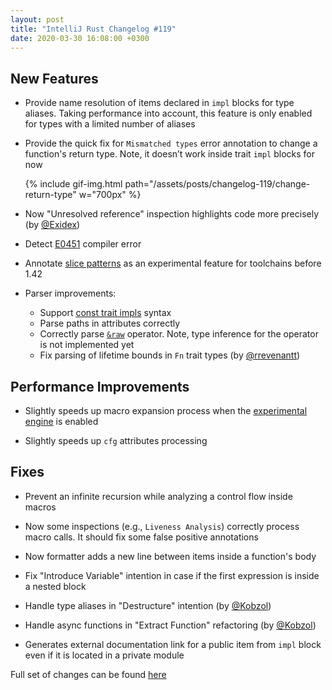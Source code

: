 ```yaml
---
layout: post
title: "IntelliJ Rust Changelog #119"
date: 2020-03-30 16:08:00 +0300
---
```



## New Features

<!-- https://github.com/intellij-rust/intellij-rust/pull/4936 -->
* Provide name resolution of items declared in `impl` blocks for type aliases. Taking performance into account, this feature is only enabled for types with a limited number of aliases

<!-- https://github.com/intellij-rust/intellij-rust/pull/5087 -->
* Provide the quick fix for `Mismatched types` error annotation to change a function's return type. Note, it doesn’t work inside trait `impl` blocks for now

    {% include gif-img.html path="/assets/posts/changelog-119/change-return-type" w="700px" %}

<!-- https://github.com/intellij-rust/intellij-rust/pull/5124 -->
* Now "Unresolved reference" inspection highlights code more precisely (by [@Exidex])

<!-- https://github.com/intellij-rust/intellij-rust/pull/5120 -->
* Detect [E0451](https://doc.rust-lang.org/error-index.html#E0451) compiler error

<!-- https://github.com/intellij-rust/intellij-rust/pull/5114 -->
* Annotate [slice patterns](https://github.com/rust-lang/rfcs/blob/master/text/2359-subslice-pattern-syntax.md) as an experimental feature for toolchains before 1.42

* Parser improvements:
  <!-- https://github.com/intellij-rust/intellij-rust/pull/5115 -->
  * Support [const trait impls](https://github.com/oli-obk/rfcs/blob/const_generic_const_fn_bounds/text/0000-const-generic-const-fn-bounds.md) syntax
  <!-- https://github.com/intellij-rust/intellij-rust/pull/5099 -->
  * Parse paths in attributes correctly
  <!-- https://github.com/intellij-rust/intellij-rust/pull/5081 -->
  * Correctly parse [`&raw`](https://github.com/rust-lang/rfcs/blob/master/text/2582-raw-reference-mir-operator.md) operator. Note, type inference for the operator is not implemented yet
  <!-- https://github.com/intellij-rust/intellij-rust/pull/5009 -->
  * Fix parsing of lifetime bounds in `Fn` trait types (by [@rrevenantt])

## Performance Improvements

<!-- https://github.com/intellij-rust/intellij-rust/pull/5101 -->
* Slightly speeds up macro expansion process when the [experimental engine](https://www.jetbrains.com/help/clion/rust-support.html#language-support) is enabled

<!-- https://github.com/intellij-rust/intellij-rust/pull/5085 -->
* Slightly speeds up `cfg` attributes processing

## Fixes

<!-- https://github.com/intellij-rust/intellij-rust/pull/5084 -->
* Prevent an infinite recursion while analyzing a control flow inside macros

<!-- https://github.com/intellij-rust/intellij-rust/pull/5082 -->
* Now some inspections (e.g., `Liveness Analysis`) correctly process macro calls. It should fix some false positive annotations

<!-- https://github.com/intellij-rust/intellij-rust/pull/5057 -->
* Now formatter adds a new line between items inside a function's body

<!-- https://github.com/intellij-rust/intellij-rust/pull/5053 -->
* Fix "Introduce Variable" intention in case if the first expression is inside a nested block

<!-- https://github.com/intellij-rust/intellij-rust/pull/5020 -->
* Handle type aliases in "Destructure" intention (by [@Kobzol])

<!-- https://github.com/intellij-rust/intellij-rust/pull/5012 -->
* Handle async functions in "Extract Function" refactoring (by [@Kobzol])

<!-- https://github.com/intellij-rust/intellij-rust/pull/5103 -->
* Generates external documentation link for a public item from `impl` block even if it is located in a private module

Full set of changes can be found [here](https://github.com/intellij-rust/intellij-rust/milestone/27?closed=1)

[@Exidex]: https://github.com/Exidex
[@Kobzol]: https://github.com/Kobzol
[@rrevenantt]: https://github.com/rrevenantt
